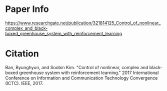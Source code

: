 # Paper Info
https://www.researchgate.net/publication/321814125_Control_of_nonlinear_complex_and_black-boxed_greenhouse_system_with_reinforcement_learning

# Citation
Ban, Byunghyun, and Soobin Kim. "Control of nonlinear, complex and black-boxed greenhouse system with reinforcement learning." 2017 International Conference on Information and Communication Technology Convergence (ICTC). IEEE, 2017.
